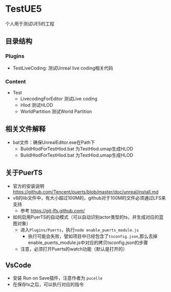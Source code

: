 # TestUE5

个人用于测试UE5的工程

## 目录结构

### Plugins

- TestLiveCoding: 测试Unreal live coding相关代码

### Content

- Test
  - LivecodingForEditor 测试Live coding
  - Hlod 测试HLOD
  - WorldPartition 测试World Partition

## 相关文件解释

- bat文件：确保UnrealEditor.exe在Path下
  - BuildHlodForTestHlod.bat 为TestHlod.umap生成HLOD
  - BuildHlodForTestHlod.bat 为TestHlod.umap生成HLOD

## 关于PuerTS

- 官方的安装说明 <https://github.com/Tencent/puerts/blob/master/doc/unreal/install.md>
- v8的lib文件中，有大小超过100M的，github对于100M的文件必须通过LFS来支持
  - 参考 <https://git-lfs.github.com/>
- 如何启用PuerTS的自动模式（可以自动识别actor类型的ts，并生成对应的蓝图对象）
  - 进入`Plugins/Puerts`，执行`node enable_puerts_module.js`
    - 执行可能会失败，譬如项目中已经包含了`tsconfig.json`,那么去掉enable_puerts_module.js中对应的拷贝tsconfig.json的步骤
  - 注意，必须打开Puerts的watch功能（默认是打开的）

## VsCode

- 安装 Run on Save插件，注意作者为 `pucelle`
- 在保存ts之后，可以执行对应的指令

